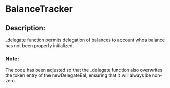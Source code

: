 # BalanceTracker

## Description: 
_delegate function permits delegation of balances to account whos balance has not been properly initialized.

### Note:
The code has been adjusted so that the _delegate function also overwrites the token entry of the newDelegateBal, ensuring that it will always be non-zero.